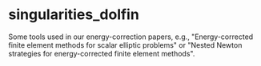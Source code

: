 # singularities_dolfin
Some tools used in our energy-correction papers, e.g., "Energy-corrected finite element methods for scalar elliptic problems" or "Nested Newton strategies for energy-corrected finite element methods".
